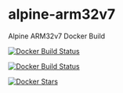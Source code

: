 # alpine-arm32v7
Alpine ARM32v7 Docker Build

[![Docker Build Status](https://img.shields.io/docker/build/jrottenberg/ffmpeg.svg?style=for-the-badge)](https://registry.hub.docker.com/u/simhaglobal/alpine-arm32v7/trigger/98f9ac05-725f-44b4-ba42-16894c8d4f86)

[![Docker Build Status](https://img.shields.io/docker/build/jrottenberg/ffmpeg.svg?style=for-the-badge)](https://registry.hub.docker.com/u/simhaglobal/alpine-arm32v7/trigger/98f9ac05-725f-44b4-ba42-16894c8d4f86)

[![Docker Stars](https://img.shields.io/docker/stars/_/ubuntu.svg?style=for-the-badge)](https://registry.hub.docker.com/u/simhaglobal/alpine-arm32v7/trigger/98f9ac05-725f-44b4-ba42-16894c8d4f86)
